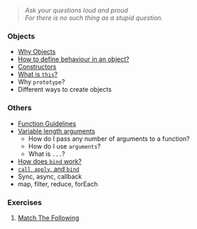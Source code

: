 > _Ask your questions loud and proud<br/>For there is no such thing as a stupid question._

### Objects

* [Why Objects](why_objects)
* [How to define behaviour in an object?](behaviour_in_an_object)
* [Constructors](constructors)
* [What is `this`?](this)
* Why `prototype`?
* Different ways to create objects

### Others
* [Function Guidelines](function_guidelines)
* [Variable length arguments](varargs)
  * How do I pass any number of arguments to a function?
  * How do I use `arguments`?
  * What is `...`?
* [How does `bind` work?](how_does_bind_work)
* [`call`, `apply`, and `bind`](call_apply_bind)
* Sync, async, callback
* map, filter, reduce, forEach

### Exercises
1. [Match The Following](exercises/match_the_following)
